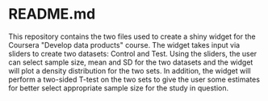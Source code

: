 # README.md
This repository contains the two files used to create a shiny widget for the Coursera "Develop data products" course. The widget takes input via sliders to create two datasets: Control and Test. Using the sliders, the user can select sample size, mean and SD for the two datasets and the widget will plot a density distribution for the two sets. In addition, the widget will perform a two-sided T-test on the two sets to give the user some estimates for better select appropriate sample size for the study in question.
